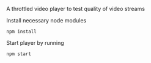 A throttled video player to test quality of video streams

Install necessary node modules

    npm install

Start player by running

    npm start

